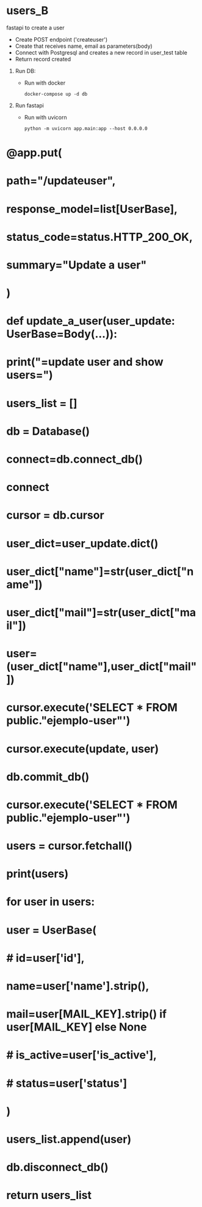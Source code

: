 # users_B
fastapi to create a user

- Create POST endpoint ('createuser')
- Create that receives name, email as parameters(body)
- Connect with Postgresql and creates a new record in user_test table
- Return record created

1. Run DB:
    - Run with docker
        ```shell
        docker-compose up -d db
        ```

2. Run fastapi
    - Run with uvicorn
        ```shell
        python -m uvicorn app.main:app --host 0.0.0.0
        ```


# @app.put(
#     path="/updateuser",
#     response_model=list[UserBase],
#     status_code=status.HTTP_200_OK,
#     summary="Update a user"
# )
# def update_a_user(user_update: UserBase=Body(...)):
#     print("=update user and show users=")
#     users_list = []
#     db = Database()
#     connect=db.connect_db()
#     connect
#     cursor = db.cursor
#     user_dict=user_update.dict()
#     user_dict["name"]=str(user_dict["name"])
#     user_dict["mail"]=str(user_dict["mail"])
#     user=(user_dict["name"],user_dict["mail"])
#     cursor.execute('SELECT * FROM public."ejemplo-user"')
#     cursor.execute(update, user)
#     db.commit_db()
#     cursor.execute('SELECT * FROM public."ejemplo-user"')
#     users = cursor.fetchall()
#     print(users)
#     for user in users:
#         user = UserBase(
#             # id=user['id'],
#             name=user['name'].strip(),
#             mail=user[MAIL_KEY].strip() if user[MAIL_KEY] else None
#             # is_active=user['is_active'],
#             # status=user['status']
#         )
#         users_list.append(user)
#     db.disconnect_db()
#     return users_list
